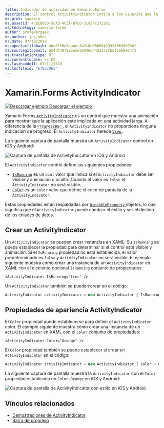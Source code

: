 ```yaml
---
title: Indicador de actividad en Xamarin.Forms
description: El control ActivityIndicator indica a los usuarios que la aplicación esté implicada en una actividad larga, sin dar ninguna indicación del progreso. En este artículo se explica cómo usar un ActivityIndicator en XAML y código.
ms.prod: xamarin
ms.assetid: 4CEED02D-5CA3-4C3A-B7ED-3193FC272261
ms.technology: xamarin-forms
author: profexorgeek
ms.author: jusjohns
ms.date: 07/10/2019
ms.openlocfilehash: abd8150e3aa4ec347c8d956004993340630208bf
ms.sourcegitcommit: 654df48758cea602946644d2175fbdfba59a64f3
ms.translationtype: MT
ms.contentlocale: es-ES
ms.lasthandoff: 07/11/2019
ms.locfileid: "67837065"
---
```

# <a name="xamarinforms-activityindicator"></a>Xamarin.Forms ActivityIndicator
[![Descargar ejemplo](~/media/shared/download.png) Descargar el ejemplo](https://github.com/xamarin/xamarin-forms-samples/tree/master/UserInterface/ActivityIndicatorDemos)

Xamarin.Forms[ `ActivityIndicator` ](xref:Xamarin.Forms.ActivityIndicator) es un control que muestra una animación para mostrar que la aplicación esté implicada en una actividad larga. A diferencia de la [ `ProgressBar` ](xref:Xamarin.Forms.ProgressBar), el `ActivityIndicator` no proporciona ninguna indicación de progreso. El `ActivityIndicator` hereda [ `View` ](xref:Xamarin.Forms.View).

La siguiente captura de pantalla muestra un `ActivityIndicator` control en iOS y Android:

![Captura de pantalla de ActivityIndicator en iOS y Android](activityindicator-images/activityindicators-default.png "captura de pantalla de ActivityIndicator en iOS y Android")

El `ActivityIndicator` control define las siguientes propiedades:

* [`IsRunning`](xref:Xamarin.Forms.ActivityIndicator.IsRunning) es un `bool` valor que indica si el `ActivityIndicator` debe ser visible y animación u oculto. Cuando el valor es `false` el `ActivityIndicator` no será visible.
* [`Color`](xref:Xamarin.Forms.ActivityIndicator.Color) es un `Color` valor que define el color de pantalla de la `ActivityIndicator`.

Estas propiedades están respaldadas por [ `BindableProperty` ](xref:Xamarin.Forms.BindableProperty) objetos, lo que significa que el `ActivityIndicator` puede cambiar el estilo y ser el destino de los enlaces de datos.

## <a name="create-an-activityindicator"></a>Crear un ActivityIndicator

Un `ActivityIndicator` se pueden crear instancias en XAML. Su `IsRunning` se puede establecer la propiedad para determinar si el control está visible y animación. Si el `IsRunning` propiedad no está establecida, el valor predeterminado es `false` y `ActivityIndicator` no será visible. El ejemplo siguiente muestra cómo crear una instancia de un `ActivityIndicator` en XAML con el elemento opcional `IsRunning` conjunto de propiedades:

```xaml
<ActivityIndicator IsRunning="true" />
```

Un `ActivityIndicator` también se pueden crear en el código:

```csharp
ActivityIndicator activityIndicator = new ActivityIndicator { IsRunning = true };
```

## <a name="activityindicator-appearance-properties"></a>Propiedades de apariencia ActivityIndicator

El `Color` propiedad puede establecerse para definir el `ActivityIndicator` color. El ejemplo siguiente muestra cómo crear una instancia de un `ActivityIndicator` en XAML con el `Color` conjunto de propiedades:

```xaml
<ActivityIndicator Color="Orange" />
```

El `Color` propiedad también se puede establecer al crear un `ActivityIndicator` en el código:

```csharp
ActivityIndicator activityIndicator = new ActivityIndicator { Color = Color.Orange };
```

La siguiente captura de pantalla muestra la `ActivityIndicator` con el `Color` propiedad establecida en `Color.Orange` en iOS y Android:

![Captura de pantalla de ActivityIndicator con estilo en iOS y Android](activityindicator-images/activityindicators-styled.png "captura de pantalla de ActivityIndicator con estilo en iOS y Android")

## <a name="related-links"></a>Vínculos relacionados

* [Demostraciones de ActivityIndicator](https://github.com/xamarin/xamarin-forms-samples/tree/master/UserInterface/ActivityIndicatorDemos)
* [Barra de progreso](~/xamarin-forms/user-interface/progressbar.md)
